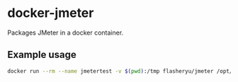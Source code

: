 # docker-jmeter

Packages JMeter in a docker container.

## Example usage

```bash
docker run --rm --name jmetertest -v $(pwd):/tmp flasheryu/jmeter /opt/jmeter/bin/jmeter -n -t /jmeter/hello-baidu.jmx -l /tmp/result_hello-baidu.jtl
```
